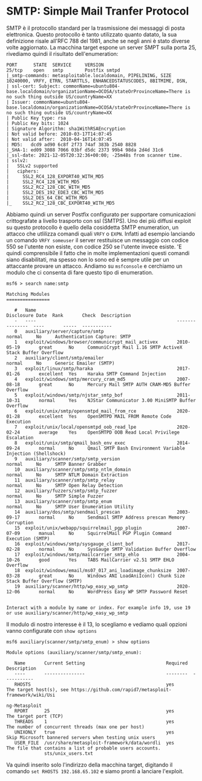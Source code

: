 # SMTP: Simple Mail Tranfer Protocol

SMTP è il protocollo standard per la trasmissione dei messaggi di posta elettronica. Questo protocollo è tanto utilizzato quanto datato, la sua definizione risale all'RFC 788 del 1981, anche se negli anni è stato diverse volte aggiornato. La macchina target espone un server SMPT sulla porta 25, rivediamo quindi il risultato dell'enumeration:

```
PORT      STATE  SERVICE     VERSION
25/tcp    open   smtp        Postfix smtpd
|_smtp-commands: metasploitable.localdomain, PIPELINING, SIZE 10240000, VRFY, ETRN, STARTTLS, ENHANCEDSTATUSCODES, 8BITMIME, DSN, 
| ssl-cert: Subject: commonName=ubuntu804-base.localdomain/organizationName=OCOSA/stateOrProvinceName=There is no such thing outside US/countryName=XX
| Issuer: commonName=ubuntu804-base.localdomain/organizationName=OCOSA/stateOrProvinceName=There is no such thing outside US/countryName=XX
| Public Key type: rsa
| Public Key bits: 1024
| Signature Algorithm: sha1WithRSAEncryption
| Not valid before: 2010-03-17T14:07:45
| Not valid after:  2010-04-16T14:07:45
| MD5:   dcd9 ad90 6c8f 2f73 74af 383b 2540 8828
|_SHA-1: ed09 3088 7066 03bf d5dc 2373 99b4 98da 2d4d 31c6
|_ssl-date: 2021-12-05T20:32:36+00:00; -25m48s from scanner time.
| sslv2: 
|   SSLv2 supported
|   ciphers: 
|     SSL2_RC4_128_EXPORT40_WITH_MD5
|     SSL2_RC4_128_WITH_MD5
|     SSL2_RC2_128_CBC_WITH_MD5
|     SSL2_DES_192_EDE3_CBC_WITH_MD5
|     SSL2_DES_64_CBC_WITH_MD5
|_    SSL2_RC2_128_CBC_EXPORT40_WITH_MD5
```
Abbiamo quindi un server Postfix configurato per supportare comunicazioni crittografate a livello trasporto con ssl (SMTPS). Uno dei più diffusi exploit su questo protocollo è quello della cosiddetta SMTP enumeration, un attacco che utlilizza comandi quali `VRFY` o `EXPN`. Infatti ad esempio lanciando un comando `VRFY someuser` il server restituisce un messaggio con codice 550 se l'utente non esiste, con codice 250 se l'utente invece esiste. \'E quindi comprensibile il fatto che in molte implementazioni questi comandi siano disabilitati, ma spesso non lo sono ed è sempre utile per un attaccante provare un attacco.
Andiamo su `msfconsole` e cerchiamo un modulo che ci consenta di fare questo tipo di enumeration.

```
msf6 > search name:smtp

Matching Modules
================

   #   Name                                                    Disclosure Date  Rank       Check  Description
   -   ----                                                    ---------------  ----       -----  -----------
   0   auxiliary/server/capture/smtp                                            normal     No     Authentication Capture: SMTP
   1   exploit/windows/browser/communicrypt_mail_activex       2010-05-19       great      No     CommuniCrypt Mail 1.16 SMTP ActiveX Stack Buffer Overflow
   2   auxiliary/client/smtp/emailer                                            normal     No     Generic Emailer (SMTP)
   3   exploit/linux/smtp/haraka                               2017-01-26       excellent  Yes    Haraka SMTP Command Injection
   4   exploit/windows/smtp/mercury_cram_md5                   2007-08-18       great      No     Mercury Mail SMTP AUTH CRAM-MD5 Buffer Overflow
   5   exploit/windows/smtp/njstar_smtp_bof                    2011-10-31       normal     Yes    NJStar Communicator 3.00 MiniSMTP Buffer Overflow
   6   exploit/unix/smtp/opensmtpd_mail_from_rce               2020-01-28       excellent  Yes    OpenSMTPD MAIL FROM Remote Code Execution
   7   exploit/unix/local/opensmtpd_oob_read_lpe               2020-02-24       average    Yes    OpenSMTPD OOB Read Local Privilege Escalation
   8   exploit/unix/smtp/qmail_bash_env_exec                   2014-09-24       normal     No     Qmail SMTP Bash Environment Variable Injection (Shellshock)
   9   auxiliary/scanner/smtp/smtp_version                                      normal     No     SMTP Banner Grabber
   10  auxiliary/scanner/smtp/smtp_ntlm_domain                                  normal     No     SMTP NTLM Domain Extraction
   11  auxiliary/scanner/smtp/smtp_relay                                        normal     No     SMTP Open Relay Detection
   12  auxiliary/fuzzers/smtp/smtp_fuzzer                                       normal     No     SMTP Simple Fuzzer
   13  auxiliary/scanner/smtp/smtp_enum                                         normal     No     SMTP User Enumeration Utility
   14  auxiliary/dos/smtp/sendmail_prescan                     2003-09-17       normal     No     Sendmail SMTP Address prescan Memory Corruption
   15  exploit/unix/webapp/squirrelmail_pgp_plugin             2007-07-09       manual     No     SquirrelMail PGP Plugin Command Execution (SMTP)
   16  exploit/windows/smtp/sysgauge_client_bof                2017-02-28       normal     No     SysGauge SMTP Validation Buffer Overflow
   17  exploit/windows/smtp/mailcarrier_smtp_ehlo              2004-10-26       good       Yes    TABS MailCarrier v2.51 SMTP EHLO Overflow
   18  exploit/windows/email/ms07_017_ani_loadimage_chunksize  2007-03-28       great      No     Windows ANI LoadAniIcon() Chunk Size Stack Buffer Overflow (SMTP)
   19  auxiliary/scanner/http/wp_easy_wp_smtp                  2020-12-06       normal     No     WordPress Easy WP SMTP Password Reset


Interact with a module by name or index. For example info 19, use 19 or use auxiliary/scanner/http/wp_easy_wp_smtp

```
Il modulo di nostro interesse è il 13, lo scegliamo e vediamo quali opzioni vanno configurate con `show options`

```
msf6 auxiliary(scanner/smtp/smtp_enum) > show options

Module options (auxiliary/scanner/smtp/smtp_enum):

   Name       Current Setting                              Required  Description
   ----       ---------------                              --------  -----------
   RHOSTS                                                  yes       The target host(s), see https://github.com/rapid7/metasploit-framework/wiki/Usi
                                                                     ng-Metasploit
   RPORT      25                                           yes       The target port (TCP)
   THREADS    1                                            yes       The number of concurrent threads (max one per host)
   UNIXONLY   true                                         yes       Skip Microsoft bannered servers when testing unix users
   USER_FILE  /usr/share/metasploit-framework/data/wordli  yes       The file that contains a list of probable users accounts.
              sts/unix_users.txt

```

Va quindi inserito solo l'indirizzo della macchina target, digitando il comando `set RHOSTS 192.168.65.102` e siamo pronti a lanciare l'exploit.

```

```


